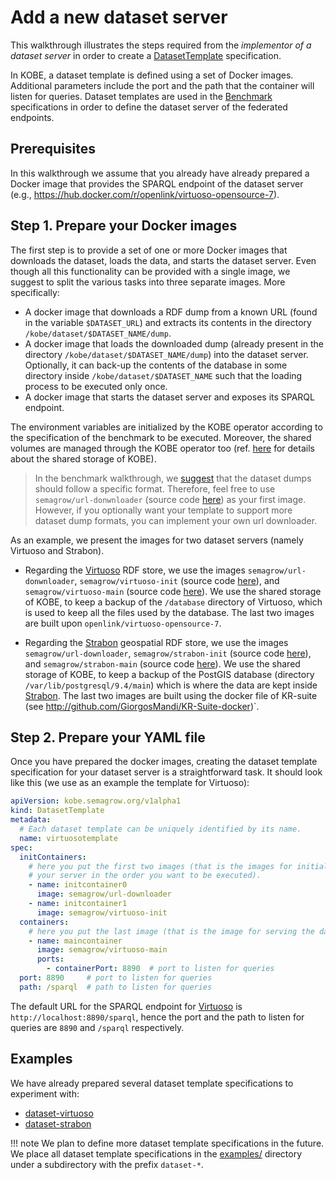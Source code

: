 # Add a new dataset server

This walkthrough illustrates the steps required from the *implementor of a
dataset server* in order to create a [DatasetTemplate] specification.

In KOBE, a dataset template is defined using a set of Docker images. Additional
parameters include the port and the path that the container will listen for
queries. Dataset templates are used in the [Benchmark] specifications in order
to define the dataset server of the federated endpoints.

## Prerequisites

In this walkthrough we assume that you already have already prepared a Docker
image that provides the SPARQL endpoint of the dataset server (e.g.,
https://hub.docker.com/r/openlink/virtuoso-opensource-7).

## Step 1. Prepare your Docker images

The first step is to provide a set of one or more Docker images that downloads
the dataset, loads the data, and starts the dataset server. Even though all this
functionality can be provided with a single image, we suggest to split the
various tasks into three separate images. More specifically:

* A docker image that downloads a RDF dump from a known URL (found in the
  variable `$DATASET_URL`) and extracts its contents in the directory
  `/kobe/dataset/$DATASET_NAME/dump`.
* A docker image that loads the downloaded dump (already present in the
  directory `/kobe/dataset/$DATASET_NAME/dump`) into the dataset server.
  Optionally, it can back-up the contents of the database in some directory
  inside `/kobe/dataset/$DATASET_NAME` such that the loading process to be
  executed only once. 
* A docker image that starts the dataset server and exposes its SPARQL endpoint.

The environment variables are initialized by the KOBE operator according to the
specification of the benchmark to be executed. Moreover, the shared volumes are
managed through the KOBE operator too (ref.
[here](https://github.com/semagrow/kobe/tree/devel/operator/docs/storage.md) for
details about the shared storage of KOBE).

> In the benchmark walkthrough, we
> [suggest](../use/create_benchmark.md#step-1-prepare-your-dataset-dumps) that
> the dataset dumps should follow a specific format. Therefore, feel free to use
> `semagrow/url-donwnloader` (source code
> [here](https://github.com/semagrow/kobe/tree/devel/dockers/url-downloader)) as
> your first image. However, if you optionally want your template to support
> more dataset dump formats, you can implement your own url downloader. 

As an example, we present the images for two dataset servers (namely Virtuoso
and Strabon).

* Regarding the [Virtuoso] RDF store, we use the images
  `semagrow/url-donwnloader`, `semagrow/virtuoso-init` (source code
  [here](https://github.com/semagrow/kobe/tree/devel//examples/dataset-virtuoso/virtuoso-init)),
  and `semagrow/virtuoso-main` (source code
  [here](https://github.com/semagrow/kobe/tree/devel//examples/dataset-virtuoso/virtuoso-main)).
  We use the shared storage of KOBE, to keep a backup of the `/database`
  directory of Virtuoso, which is used to keep all the files used by the
  database. The last two images are built upon `openlink/virtuoso-opensource-7`.

* Regarding the [Strabon] geospatial RDF store, we use the images
  `semagrow/url-downloader`, `semagrow/strabon-init` (source code
  [here](https://github.com/semagrow/kobe/tree/devel//examples/dataset-strabon/strabon-init)),
  and `semagrow/strabon-main` (source code
  [here](https://github.com/semagrow/kobe/tree/devel//examples/dataset-strabon/strabon-main)).
  We use the shared storage of KOBE, to keep a backup of the PostGIS database
  (directory `/var/lib/postgresql/9.4/main`) which is where the data are kept
  inside [Strabon]. The last two images are built using the docker file of
  KR-suite (see http://github.com/GiorgosMandi/KR-Suite-docker)`.

## Step 2. Prepare your YAML file

Once you have prepared the docker images, creating the dataset template
specification for your dataset server is a straightforward task. It should look
like this (we use as an example the template for Virtuoso):

```yaml
apiVersion: kobe.semagrow.org/v1alpha1
kind: DatasetTemplate
metadata:
  # Each dataset template can be uniquely identified by its name.
  name: virtuosotemplate
spec:
  initContainers:
    # here you put the first two images (that is the images for initializing
    # your server in the order you want to be executed).
    - name: initcontainer0
      image: semagrow/url-downloader
    - name: initcontainer1
      image: semagrow/virtuoso-init
  containers:
    # here you put the last image (that is the image for serving the data)
    - name: maincontainer
      image: semagrow/virtuoso-main
      ports:
        - containerPort: 8890  # port to listen for queries
  port: 8890     # port to listen for queries
  path: /sparql  # path to listen for queries
```

The default URL for the SPARQL endpoint for [Virtuoso] is
`http://localhost:8890/sparql`, hence the port and the path to listen for
queries are `8890` and `/sparql` respectively.

## Examples

We have already prepared several dataset template specifications to experiment
with:

* [dataset-virtuoso](https://github.com/semagrow/kobe/tree/devel/examples/dataset-virtuoso)
* [dataset-strabon](https://github.com/semagrow/kobe/tree/devel/examples/dataset-strabon)

!!! note
    We plan to define more dataset template specifications in the future. We
    place all dataset template specifications in the
    [examples/](https://github.com/semagrow/kobe/tree/devel/examples/) directory
    under a subdirectory with the prefix `dataset-*`. 

[Benchmark]: ../references/api.md#benchmark
[DatasetTemplate]: ../references/api.md#datasettemplate

[Virtuoso]: https://virtuoso.openlinksw.com/
[Strabon]: http://strabon.di.uoa.gr/
